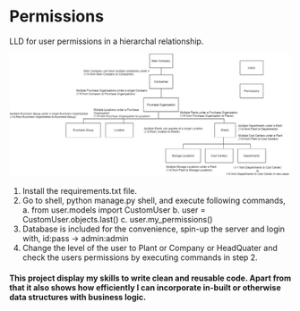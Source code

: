 # Permissions
LLD for user permissions in a hierarchal relationship.

[![Company hierarchy.](.\models-relationship.jpg "Company hierarchy.")](https://drive.google.com/file/d/1YuF93sGfJqJBX-dl3dZT41SmHQftvKQX/view?usp=sharing)


1. Install the requirements.txt file.
2. Go to shell, python manage.py shell, and execute following commands,
    a. from user.models import CustomUser
    b. user = CustomUser.objects.last()
    c. user.my_permissions()
3. Database is included for the convenience, spin-up the server and login with, id:pass -> admin:admin
4. Change the level of the user to Plant or Company or HeadQuater 
    and check the users permissions by executing commands in step 2.


#### This project display my skills to write clean and reusable code. Apart from that it also shows how efficiently I can incorporate in-built or otherwise data structures with business logic.
